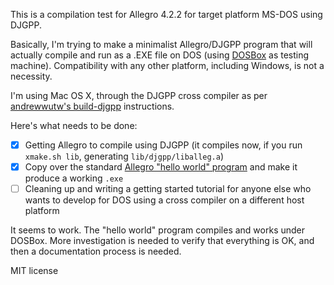 This is a compilation test for Allegro 4.2.2 for target platform MS-DOS using DJGPP.

Basically, I'm trying to make a minimalist Allegro/DJGPP program that will actually compile and run as a .EXE file on DOS (using [DOSBox](http://www.dosbox.com/) as testing machine). Compatibility with any other platform, including Windows, is not a necessity.

I'm using Mac OS X, through the DJGPP cross compiler as per [andrewwutw's build-djgpp](https://github.com/andrewwutw/build-djgpp) instructions.

Here's what needs to be done:

- [x] Getting Allegro to compile using DJGPP (it compiles now, if you run `xmake.sh lib`, generating `lib/djgpp/liballeg.a`)
- [x] Copy over the standard [Allegro "hello world" program](https://wiki.allegro.cc/index.php?title=Example_ExHello) and make it produce a working `.exe`
- [ ] Cleaning up and writing a getting started tutorial for anyone else who wants to develop for DOS using a cross compiler on a different host platform

It seems to work. The "hello world" program compiles and works under DOSBox. More investigation is needed to verify that everything is OK, and then a documentation process is needed.

MIT license
